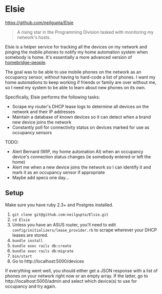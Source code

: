# Elsie

https://github.com/neilgupta/Elsie

> A rising star in the Programming Division tasked with monitoring my network's hosts.

Elsie is a helper service for tracking all the devices on my network and pinging the mobile phones to notify my home automation system when somebody is home. It's essentially a more advanced version of [homebridge-people](https://github.com/PeteLawrence/homebridge-people).

The goal was to be able to use mobile phones on the network as an occupancy sensor, without having to hard-code a list of phones. I want my home automations to keep working if friends or family are over without me, so I need my system to be able to learn about new phones on its own.

Specifically, Elsie performs the following tasks:

* Scrape my router's DHCP lease logs to determine all devices on the network and their IP addresses
* Maintain a database of known devices so it can detect when a brand new device joins the network
* Constantly poll for connectivity status on devices marked for use as occupancy sensors

TODO:

* Alert Bernard (WIP, my home automation AI) when an occupancy device's connection status changes (ie somebody entered or left the home)
* Alert me when a new device joins the network so I can identify it and mark it as an occupancy sensor if appropriate
* Maybe add specs one day...

## Setup

Make sure you have ruby 2.3+ and Postgres installed.

1. `git clone git@github.com:neilgupta/Elsie.git`
2. `cd Elsie`
3. Unless you have an ASUS router, you'll need to edit `config/initializers/lease_provider.rb` to scrape wherever your DHCP leases are stored.
4. `bundle install`
5. `bundle exec rails db:create`
6. `bundle exec rails db:migrate`
7. `bin/start`
8. Go to http://localhost:5000/devices

If everything went well, you should either get a JSON response with a list of phones on your network right now or an empty array. If the latter, go to http://localhost:5000/admin and select which device(s) to use for occupancy and try again.

